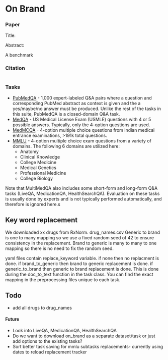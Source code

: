 # On Brand
### Paper

Title: 

Abstract:

A benchmark 

### Citation

```

```

### Tasks

* [PubMedQA](https://pubmedqa.github.io/) - 1,000 expert-labeled Q&A pairs where a question and corresponding PubMed abstract as context is given and the a yes/maybe/no answer must be produced. Unlike the rest of the tasks in this suite, PubMedQA is a closed-domain Q&A task.
* [MedQA](https://github.com/jind11/MedQA) - US Medical License Exam (USMLE) questions with 4 or 5 possible answers. Typically, only the 4-option questions are used.
* [MedMCQA](https://medmcqa.github.io/) - 4-option multiple choice questions from Indian medical entrance examinations, >191k total questions.
* [MMLU](https://arxiv.org/abs/2009.03300) - 4-option multiple choice exam questions from a variety of domains. The following 6 domains are utilized here:
	* Anatomy
	* Clinical Knowledge
	* College Medicine
	* Medical Genetics
	* Professional Medicine
	* College Biology

Note that MultiMedQA also includes some short-form and long-form Q&A tasks (LiveQA, MedicationQA, HealthSearchQA). Evaluation on these tasks is usually done by experts and is not typically performed automatically, and therefore is ignored here.s

## Key word replacement
We downloaded xx drugs from RxNorm. drug_names.csv
Generic to brand is one to many mapping so we use a fixed random seed of 42 to ensure consistency in the replacement.
Brand to generic is many to many to one mapping so there is no need to fix the random seed.

yaml files contain replace_keyword variable. if none then no replacment is done. if brand_to_generic then brand to generic replacement is done. if generic_to_brand then generic to brand replacement is done. 
This is done during the doc_to_text function in the task class. You can find the exact mapping in the preprocessing files unique to each task.

## Todo
- add all drugs to drug_names


#### Future
- Look into LiveQA, MedicationQA, HealthSearchQA
- Do we want to download on_brand as a separate dataset/task or just add options to the existing tasks?
- Sort better task saving for mmlu subtasks replacements- currently using dates to reload replacement tracker 